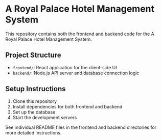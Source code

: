 
# A Royal Palace Hotel Management System

This repository contains both the frontend and backend code for the A Royal Palace Hotel Management System.

## Project Structure

- `frontend/`: React application for the client-side UI
- `backend/`: Node.js API server and database connection logic

## Setup Instructions

1. Clone this repository
2. Install dependencies for both frontend and backend
3. Set up the database
4. Start the development servers

See individual README files in the frontend and backend directories for more detailed instructions.

